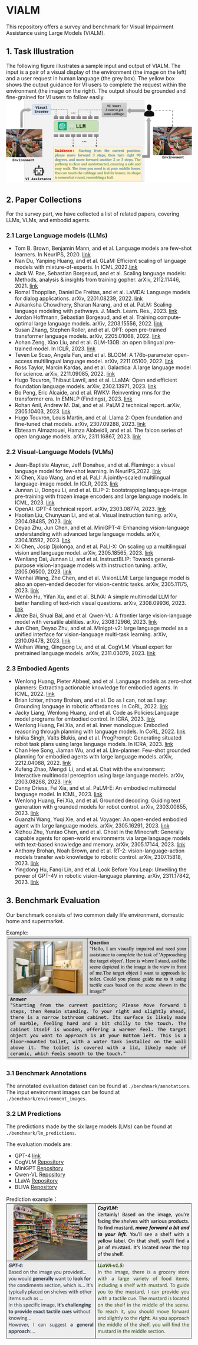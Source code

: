 # VIALM
This repository offers a survey and benchmark for Visual Impairment Assistance using Large Models (VIALM).
## 1. Task Illustration
The following figure illustrates a sample input and output of VIALM.
The input is a pair of a visual display of the environment (the image on the left) and a user request in human language (the grey box).
The yellow box shows the output guidance for VI users to complete the request within the environment (the image on the right).
The output should be grounded and fine-grained for VI users to follow easily.
![VIALM](./images/VIALM_task.png 'VIALM_task')

## 2. Paper Collections
For the survey part, we have collected a list of related papers, covering LLMs, VLMs, and embodid agents.

### 2.1 Large Language models (LLMs)
* Tom B. Brown, Benjamin Mann, and et al. Language models are few-shot learners. In NeurIPS, 2020. [link](https://arxiv.org/abs/2005.14165)
* Nan Du, Yanping Huang, and et al. GLaM: Efficient scaling of language models with mixture-of-experts. In ICML,2022.[link](https://arxiv.org/abs/2112.06905)
* Jack W. Rae, Sebastian Borgeaud, and et al. Scaling language models: Methods, analysis & insights from training gopher. arXiv, 2112.11446, 2021. [link](https://arxiv.org/abs/2112.11446)
* Romal Thoppilan, Daniel De Freitas, and et al. LaMDA: Language models for dialog applications. arXiv, 2201.08239, 2022. [link](https://arxiv.org/abs/2201.08239)
* Aakanksha Chowdhery, Sharan Narang, and et al. PaLM: Scaling language modeling with pathways. J. Mach. Learn. Res., 2023. [link](https://arxiv.org/abs/2204.02311)
* Jordan Hoffmann, Sebastian Borgeaud, and et al. Training compute-optimal large language models. arXiv, 2203.15556, 2022. [link](https://arxiv.org/abs/2203.15556)
* Susan Zhang, Stephen Roller, and et al. OPT: open pre-trained transformer language models. arXiv, 2205.01068, 2022. [link](https://arxiv.org/abs/2205.01068)
* Aohan Zeng, Xiao Liu, and et al. GLM-130B: an open bilingual pre-trained model. In ICLR, 2023. [link](https://arxiv.org/abs/2210.02414)
* Teven Le Scao, Angela Fan, and et al. BLOOM: A 176b-parameter open-access multilingual language model. arXiv, 2211.05100, 2022. [link](https://arxiv.org/abs/2211.05100)
* Ross Taylor, Marcin Kardas, and et al. Galactica: A large language model for science. arXiv, 2211.09085, 2022. [link](https://arxiv.org/abs/2211.09085)
* Hugo Touvron, Thibaut Lavril, and et al. LLaMA: Open and efficient foundation language models. arXiv, 2302.13971, 2023. [link](https://arxiv.org/abs/2302.13971)
* Bo Peng, Eric Alcaide, and et al. RWKV: Reinventing rnns for the transformer era. In EMNLP (Findings), 2023. [link](https://arxiv.org/abs/2305.13048)
* Rohan Anil, Andrew M. Dai, and et al. PaLM 2 technical report. arXiv, 2305.10403, 2023. [link](https://arxiv.org/abs/2305.10403)
* Hugo Touvron, Louis Martin, and et al. Llama 2: Open foundation and fine-tuned chat models. arXiv, 2307.09288, 2023. [link](https://arxiv.org/abs/2307.09288)
* Ebtesam Almazrouei, Hamza Alobeidli, and et al. The falcon series of open language models. arXiv, 2311.16867, 2023. [link](https://arxiv.org/abs/2311.16867)

### 2.2 Visual-Language Models (VLMs)
* Jean-Baptiste Alayrac, Jeff Donahue, and et al. Flamingo: a visual language model for few-shot learning. In NeurIPS,2022. [link](https://arxiv.org/abs/2204.14198)
* Xi Chen, Xiao Wang, and et al. PaLI: A jointly-scaled multilingual language-image model. In ICLR, 2023. [link](https://arxiv.org/abs/2209.06794)
* Junnan Li, Dongxu Li, and et al. BLIP-2: bootstrapping language-image pre-training with frozen image encoders and large language models. In ICML, 2023. [link](https://arxiv.org/abs/2301.12597)
* OpenAI. GPT-4 technical report. arXiv, 2303.08774, 2023. [link](https://arxiv.org/abs/2303.08774)
* Haotian Liu, Chunyuan Li, and et al. Visual instruction tuning. arXiv, 2304.08485, 2023. [link](https://arxiv.org/abs/2304.08485)
* Deyao Zhu, Jun Chen, and et al. MiniGPT-4: Enhancing vision-language understanding with advanced large language models. arXiv, 2304.10592, 2023. [link](https://arxiv.org/abs/2304.10592)
* Xi Chen, Josip Djolonga, and et al. PaLI-X: On scaling up a multilingual vision and language model. arXiv, 2305.18565, 2023. [link](https://arxiv.org/abs/2305.18565)
* Wenliang Dai, Junnan Li, and et al. InstructBLIP: Towards general-purpose vision-language models with instruction tuning. arXiv, 2305.06500, 2023. [link](https://arxiv.org/abs/2305.06500)
* Wenhai Wang, Zhe Chen, and et al. VisionLLM: Large language model is also an open-ended decoder for vision-centric tasks. arXiv, 2305.11175, 2023. [link](https://arxiv.org/abs/2305.11175)
* Wenbo Hu, Yifan Xu, and et al. BLIVA: A simple multimodal LLM for better handling of text-rich visual questions. arXiv, 2308.09936, 2023. [link](https://arxiv.org/abs/2308.09936)
* Jinze Bai, Shuai Bai, and et al. Qwen-VL: A frontier large vision-language model with versatile abilities. arXiv, 2308.12966, 2023. [link](https://arxiv.org/abs/2308.12966)
* Jun Chen, Deyao Zhu, and et al. Minigpt-v2: large language model as a unified interface for vision-language multi-task learning. arXiv, 2310.09478, 2023. [link](https://arxiv.org/abs/2310.09478)
* Weihan Wang, Qingsong Lv, and et al. CogVLM: Visual expert for pretrained language models. arXiv, 2311.03079, 2023. [link](https://arxiv.org/abs/2311.03079)

### 2.3 Embodied Agents
* Wenlong Huang, Pieter Abbeel, and et al. Language models as zero-shot planners: Extracting actionable knowledge for embodied agents. In ICML, 2022. [link](https://arxiv.org/abs/2201.07207)
* Brian Ichter, nthony Brohan, and et al. Do as I can, not as I say: Grounding language in robotic affordances. In CoRL, 2022. [link](https://arxiv.org/abs/2204.01691)
* Jacky Liang, Wenlong Huang, and et al. Code as Policies:Language model programs for embodied control. In ICRA, 2023. [link](https://arxiv.org/abs/2209.07753)
* Wenlong Huang, Fei Xia, and et al. Inner monologue: Embodied reasoning through planning with language models. In CoRL, 2022. [link](https://arxiv.org/abs/2207.05608)
* Ishika Singh, Valts Blukis, and et al. ProgPrompt: Generating situated robot task plans using large language models. In ICRA, 2023. [link](https://arxiv.org/abs/2209.11302)
* Chan Hee Song, Jiaman Wu, and et al. Llm-planner: Few-shot grounded planning for embodied agents with large language models. arXiv, 2212.04088, 2022. [link](https://arxiv.org/abs/2212.04088)
* Xufeng Zhao, Mengdi Li, and et al. Chat with the environment: Interactive multimodal perception using large language models. arXiv, 2303.08268, 2023. [link](https://arxiv.org/abs/2303.08268)
* Danny Driess, Fei Xia, and et al. PaLM-E: An embodied multimodal language model. In ICML, 2023. [link](https://arxiv.org/abs/2303.03378)
* Wenlong Huang, Fei Xia, and et al. Grounded decoding: Guiding text generation with grounded models for robot control. arXiv, 2303.00855, 2023. [link](https://arxiv.org/abs/2303.00855)
* Guanzhi Wang, Yuqi Xie, and et al. Voyager: An open-ended embodied agent with large language models. arXiv, 2305.16291, 2023. [link](https://arxiv.org/abs/2305.16291)
* Xizhou Zhu, Yuntao Chen, and et al. Ghost in the Minecraft: Generally capable agents for open-world environments via large language models with text-based knowledge and memory. arXiv, 2305.17144, 2023. [link](https://arxiv.org/abs/2305.17144)
* Anthony Brohan, Noah Brown, and et al. RT-2: vision-language-action models transfer web knowledge to robotic control. arXiv, 2307.15818, 2023. [link](https://arxiv.org/abs/2307.15818)
* Yingdong Hu, Fanqi Lin, and et al. Look Before You Leap: Unveiling the power of GPT-4V in robotic vision-language planning. arXiv, 2311.17842, 2023. [link](https://arxiv.org/abs/2311.17842)

## 3. Benchmark Evaluation
Our benchmark consists of two common daily life environment, domestic home and supermarket. 

Example:
![Benchmark](./images/benchmark_example.png 'Benchmark annotations')

### 3.1 Benchmark Annotations
The annotated evaluation dataset can be found at ```./benchmark/annotations```.
The input environment images can be found at ```./benchmark/environment_images```.

### 3.2 LM Predictions
The predictions made by the six large models (LMs) can be found at ```./benchmark/lm_predictions```.

The evaluation models are:
* GPT-4 [link](https://chat.openai.com/)
* CogVLM [Repository](https://github.com/THUDM/CogVLM)
* MiniGPT [Repository](https://github.com/Vision-CAIR/MiniGPT-4)
* Qwen-VL [Repository](https://github.com/QwenLM/Qwen-VL)
* LLaVA [Repository](https://github.com/haotian-liu/LLaVA)
* BLIVA [Repository](https://github.com/mlpc-ucsd/BLIVA)

Prediction example：
![Case](./images/case.png 'Prediction Example')